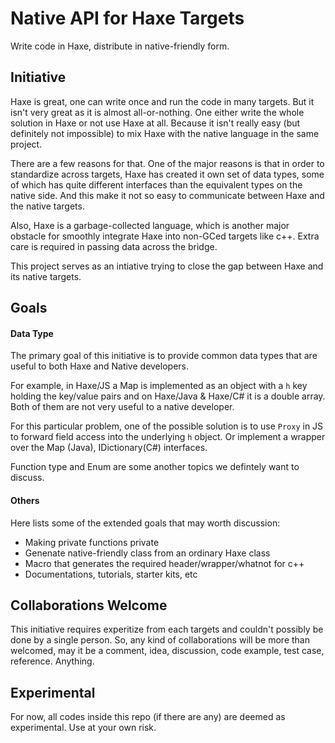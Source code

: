 # Native API for Haxe Targets

Write code in Haxe, distribute in native-friendly form.

## Initiative

Haxe is great, one can write once and run the code in many targets.
But it isn't very great as it is almost all-or-nothing.
One either write the whole solution in Haxe or not use Haxe at all.
Because it isn't really easy (but definitely not impossible) to mix
Haxe with the native language in the same project.

There are a few reasons for that. One of the major reasons is that
in order to standardize across targets, Haxe has created it own set of
data types, some of which has quite different interfaces than the
equivalent types on the native side. And this make it not so easy to
communicate between Haxe and the native targets.

Also, Haxe is a garbage-collected language, which is another major obstacle
for smoothly integrate Haxe into non-GCed targets like c++. Extra care
is required in passing data across the bridge.

This project serves as an intiative trying to close the gap between
Haxe and its native targets.

## Goals 

#### Data Type

The primary goal of this initiative is to provide common data types that
are useful to both Haxe and Native developers.

For example, in Haxe/JS a Map is implemented as an object with a `h` key holding
the key/value pairs and on Haxe/Java & Haxe/C# it is a double array. Both of them 
are not very useful to a native developer.

For this particular problem, one of the possible solution is to use `Proxy` in
JS to forward field access into the underlying `h` object. Or implement a wrapper
over the Map (Java), IDictionary(C#) interfaces.

Function type and Enum are some another topics we defintely want to discuss.

#### Others

Here lists some of the extended goals that may worth discussion:

- Making private functions private
- Genenate native-friendly class from an ordinary Haxe class
- Macro that generates the required header/wrapper/whatnot for c++
- Documentations, tutorials, starter kits, etc

## Collaborations Welcome

This initiative requires experitize from each targets and couldn't possibly be done
by a single person. So, any kind of collaborations will be more than welcomed, may it
be a comment, idea, discussion, code example, test case, reference. Anything.

## Experimental

For now, all codes inside this repo (if there are any) are deemed as experimental.
Use at your own risk.